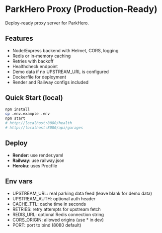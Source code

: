 # ParkHero Proxy (Production-Ready)

Deploy-ready proxy server for ParkHero.

## Features
- Node/Express backend with Helmet, CORS, logging
- Redis or in-memory caching
- Retries with backoff
- Healthcheck endpoint
- Demo data if no UPSTREAM_URL is configured
- Dockerfile for deployment
- Render and Railway configs included

## Quick Start (local)
```bash
npm install
cp .env.example .env
npm start
# http://localhost:8080/health
# http://localhost:8080/api/garages
```

## Deploy
- **Render**: use render.yaml
- **Railway**: use railway.json
- **Heroku**: uses Procfile

## Env vars
- UPSTREAM_URL: real parking data feed (leave blank for demo data)
- UPSTREAM_AUTH: optional auth header
- CACHE_TTL: cache time in seconds
- RETRIES: retry attempts for upstream fetch
- REDIS_URL: optional Redis connection string
- CORS_ORIGIN: allowed origins (use * in dev)
- PORT: port to bind (8080 default)
